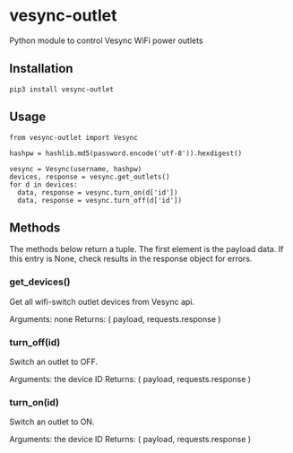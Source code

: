 # vesync-outlet
Python module to control Vesync WiFi power outlets

## Installation
```
pip3 install vesync-outlet
```

## Usage
```
from vesync-outlet import Vesync

hashpw = hashlib.md5(password.encode('utf-8')).hexdigest()

vesync = Vesync(username, hashpw)
devices, response = vesync.get_outlets()
for d in devices:
  data, response = vesync.turn_on(d['id'])
  data, response = vesync.turn_off(d['id'])
```

## Methods
The methods below return a tuple. The first element is the payload data.
If this entry is None, check results in the response object for errors.

### get_devices()
Get all wifi-switch outlet devices from Vesync api.

Arguments: none
Returns: ( payload, requests.response )

### turn_off(id)
Switch an outlet to OFF.

Arguments: the device ID
Returns: ( payload, requests.response )

### turn_on(id)
Switch an outlet to ON.

Arguments: the device ID
Returns: ( payload, requests.response )
